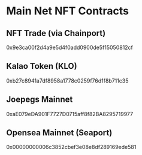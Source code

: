 # Main Net NFT Contracts

## NFT Trade (via Chainport)
0x9e3ca00f2d4a9e5d4f0add0900de5f15050812cf

## Kalao Token (KLO)
0xb27c8941a7df8958a1778c0259f76d1f8b711c35

## Joepegs Mainnet
0xaE079eDA901F7727D0715aff8f82BA8295719977

## Opensea Mainnet (Seaport)
0x00000000006c3852cbef3e08e8df289169ede581
